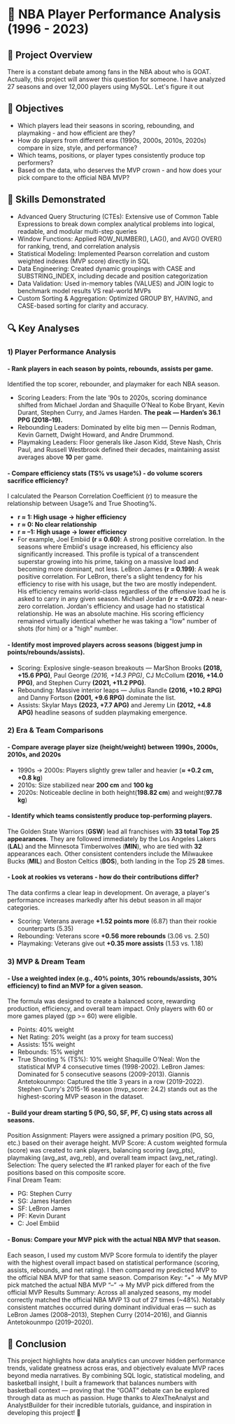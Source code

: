 # 🏀 NBA Player Performance Analysis (1996 - 2023) 


## 📘 Project Overview
There is a constant debate among fans in the NBA about who is GOAT. 
Actually, this project will answer this question for someone. I have analyzed 27 seasons and over 12,000 players using MySQL. 
Let's figure it out

## 🎯 Objectives
- Which players lead their seasons in scoring, rebounding, and playmaking - and how efficient are they?
- How do players from different eras (1990s, 2000s, 2010s, 2020s) compare in size, style, and performance?
- Which teams, positions, or player types consistently produce top performers?
- Based on the data, who deserves the MVP crown - and how does your pick compare to the official NBA MVP?

## 🧠 Skills Demonstrated
- Advanced Query Structuring (CTEs): Extensive use of Common Table Expressions to break down complex analytical problems into logical, readable, and modular multi-step queries
- Window Functions: Applied ROW_NUMBER(), LAG(), and AVG() OVER() for ranking, trend, and correlation analysis
- Statistical Modeling: Implemented Pearson correlation and custom weighted indexes (MVP score) directly in SQL
- Data Engineering: Created dynamic groupings with CASE and SUBSTRING_INDEX, including decade and position categorization
- Data Validation: Used in-memory tables (VALUES) and JOIN logic to benchmark model results VS real-world MVPs
- Custom Sorting & Aggregation: Optimized GROUP BY, HAVING, and CASE-based sorting for clarity and accuracy.

## 🔍 Key Analyses  
### 1) Player Performance Analysis
  #### - Rank players in each season by points, rebounds, assists per game.  
   Identified the top scorer, rebounder, and playmaker for each NBA season.  
   * Scoring Leaders: From the late ’90s to 2020s, scoring dominance shifted from Michael Jordan and Shaquille O’Neal to Kobe Bryant, Kevin Durant, Stephen Curry, and James Harden. **The peak — Harden’s 36.1 PPG (2018–19).**  
   * Rebounding Leaders: Dominated by elite big men — Dennis Rodman, Kevin Garnett, Dwight Howard, and Andre Drummond.  
   * Playmaking Leaders: Floor generals like Jason Kidd, Steve Nash, Chris Paul, and Russell Westbrook defined their decades, maintaining assist averages above **10** per game.
  #### - Compare efficiency stats (TS% vs usage%) - do volume scorers sacrifice efficiency?
   I calculated the Pearson Correlation Coefficient (r) to measure the relationship between Usage% and True Shooting%.  
   * **r ≈ 1: High usage → higher efficiency**
   * **r ≈ 0: No clear relationship** 
   * **r ≈ –1: High usage → lower efficiency**      
   * For example, Joel Embiid **(r = 0.60)**: A strong positive correlation. In the seasons where Embiid's usage increased, his efficiency also significantly increased. This profile is typical of a transcendent superstar growing into his prime, taking on a massive load and becoming more dominant, not less. LeBron James **(r = 0.199)**: A       weak positive correlation. For LeBron, there's a slight tendency for his efficiency to rise with his usage, but the two are mostly independent. His efficiency remains world-class regardless of the offensive load he is asked to carry in any given season. Michael Jordan **(r = -0.072)**: A near-zero correlation. Jordan's efficiency      and usage had no statistical relationship. He was an absolute machine. His scoring efficiency remained virtually identical whether he was taking a "low" number of shots (for him) or a "high" number.
 #### - Identify most improved players across seasons (biggest jump in points/rebounds/assists).
   * Scoring: Explosive single-season breakouts — MarShon Brooks **(2018, +15.6 PPG)**, Paul George *(2016, +14.3 PPG)*, CJ McCollum **(2016, +14.0 PPG)**, and Stephen Curry **(2021, +11.2 PPG)**.
   * Rebounding: Massive interior leaps — Julius Randle **(2016, +10.2 RPG)** and Danny Fortson **(2001, +9.6 RPG)** dominate the list.
   * Assists: Skylar Mays **(2023, +7.7 APG)** and Jeremy Lin **(2012, +4.8 APG)** headline seasons of sudden playmaking emergence.
### 2) Era & Team Comparisons
  #### - Compare average player size (height/weight) between 1990s, 2000s, 2010s, and 2020s
   * 1990s → 2000s: Players slightly grew taller and heavier (**≈ +0.2 cm, +0.8 kg**)
   * 2010s: Size stabilized near **200 cm** and **100 kg**
   * 2020s: Noticeable decline in both height(**198.82 cm**) and weight(**97.78 kg**)
  #### - Identify which teams consistently produce top-performing players.
   The Golden State Warriors (**GSW**) lead all franchises with **33 total Top 25 appearances**. They are followed immediately by the Los Angeles Lakers (**LAL**) and the Minnesota Timberwolves (**MIN**), who are tied with **32** appearances each. Other consistent contenders include the Milwaukee Bucks (**MIL**) and Boston Celtics (**BOS**), both landing in     the Top 25 **28** times.
  #### - Look at rookies vs veterans - how do their contributions differ?
   The data confirms a clear leap in development. On average, a player's performance increases markedly after his debut season in all major categories.
   * Scoring: Veterans average **+1.52 points more** (6.87) than their rookie counterparts (5.35)
   * Rebounding: Veterans score **+0.56 more rebounds** (3.06 vs. 2.50)
   * Playmaking: Veterans give out **+0.35 more assists** (1.53 vs. 1.18)
### 3) MVP & Dream Team
  #### - Use a weighted index (e.g., 40% points, 30% rebounds/assists, 30% efficiency) to find an MVP for a given season.
   The formula was designed to create a balanced score, rewarding production, efficiency, and overall team impact. Only players with 60 or more games played (gp >= 60) were eligible.
   * Points: 40% weight
   * Net Rating: 20% weight (as a proxy for team success)
   * Assists: 15% weight
   * Rebounds: 15% weight
   * True Shooting % (TS%): 10% weight
Shaquille O'Neal: Won the statistical MVP 4 consecutive times (1998-2002).  LeBron James: Dominated for 5 consecutive seasons (2009-2013).  Giannis Antetokounmpo: Captured the title 3 years in a row (2019-2022).  Stephen Curry's 2015-16 season (mvp_score: 24.2) stands out as the highest-scoring MVP season in the dataset.
  #### - Build your dream starting 5 (PG, SG, SF, PF, C) using stats across all seasons.
   Position Assignment: Players were assigned a primary position (PG, SG, etc.) based on their average height.
   MVP Score: A custom weighted formula (score) was created to rank players, balancing scoring (avg_pts), playmaking (avg_ast, avg_reb), and overall team impact (avg_net_rating).
   Selection: The query selected the #1 ranked player for each of the five positions based on this composite score.    
   Final Dream Team:  
   * PG: Stephen Curry  
   * SG: James Harden  
   * SF: LeBron James  
   * PF: Kevin Durant  
   * C: Joel Embiid
  #### - Bonus: Compare your MVP pick with the actual NBA MVP that season.
   Each season, I used my custom MVP Score formula to identify the player with the highest overall impact based on statistical performance (scoring, assists, rebounds, and net rating). I then compared my predicted MVP to the official NBA MVP for that same season.
   Comparison Key:
   “+” → My MVP pick matched the actual NBA MVP
   “–” → My MVP pick differed from the official MVP
   Results Summary: Across all analyzed seasons, my model correctly matched the official NBA MVP 13 out of 27 times (~48%). Notably consistent matches occurred during dominant individual eras — such as LeBron James (2008–2013), Stephen Curry (2014–2016), and Giannis Antetokounmpo (2019–2020).

## 💭 Conclusion
  This project highlights how data analytics can uncover hidden performance trends, validate greatness across eras, and objectively evaluate MVP races beyond media narratives. By combining SQL logic, statistical modeling, and basketball insight, I built a framework that balances numbers with basketball context — proving that the     “GOAT” debate can be explored through data as much as passion. Huge thanks to AlexTheAnalyst and AnalystBuilder for their incredible tutorials, guidance, and inspiration in developing this project! 🙌 
   
